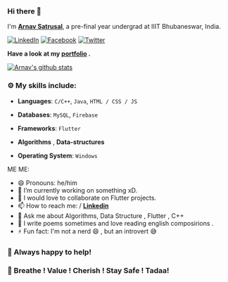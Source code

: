 ### Hi there 👋

I'm **[Arnav Satrusal](https://www.linkedin.com/in/saurav-paul-5b4aa4178/)**, a pre-final year undergrad at IIIT Bhubaneswar, India.

 [![LinkedIn](https://img.shields.io/static/v1.svg?label=LinkedIn&message=@arnav&logo=linkedin&style=flat&color=blue)](https://www.linkedin.com/in/arnavsatrusal/)
 [![Facebook](https://img.shields.io/static/v1.svg?label=facebook&message=@arnav&logo=facebook&style=flat&color=blue)](https://www.facebook.com/arnav.satrusal.3/)
 [![Twitter](https://img.shields.io/static/v1.svg?label=facebook&message=@arnav&logo=twitter&style=flat&color=blue)](https://twitter.com/ASatrusal)
 

**Have a look at my [portfolio](https://arnavsatrusal.netlify.app/) .** 

[![Arnav's github stats](https://github-readme-stats.vercel.app/api?username=arnav-snowleo&show_icons=true)](https://github.com/arnav-snowleo/)


### :gear: My skills include:

- **Languages**: `C/C++`, `Java`, `HTML / CSS / JS`

- **Databases**: `MySQL`, `Firebase`

- **Frameworks**: `Flutter` 
    
- **Algorithms** , **Data-structures** 

- **Operating System**: `Windows`
    
ME ME:

- 😄 Pronouns: he/him
- 🔭 I’m currently working on something xD.
- 👯 I would love to collaborate on Flutter projects.
- 📫 How to reach me:  / **[Linkedin](https://www.linkedin.com/in/arnavsatrusal/)**  
- 💬 Ask me about Algorithms, Data Structure , Flutter , C++ 
- 🌱 I write poems sometimes and love reading english composirions .
- ⚡ Fun fact:  I'm not a nerd 😄 , but an introvert 😅


### :handshake: Always happy to help!


### :hugs: Breathe ! Value ! Cherish ! Stay Safe ! Tadaa! 
